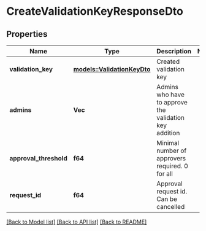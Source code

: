 # CreateValidationKeyResponseDto

## Properties

Name | Type | Description | Notes
------------ | ------------- | ------------- | -------------
**validation_key** | [**models::ValidationKeyDto**](ValidationKeyDto.md) | Created validation key | 
**admins** | **Vec<String>** | Admins who have to approve the validation key addition | 
**approval_threshold** | **f64** | Minimal number of approvers required. 0 for all | 
**request_id** | **f64** | Approval request id. Can be cancelled | 

[[Back to Model list]](../README.md#documentation-for-models) [[Back to API list]](../README.md#documentation-for-api-endpoints) [[Back to README]](../README.md)


